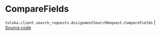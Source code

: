 # CompareFields
`toloka.client.search_requests.AssignmentSearchRequest.CompareFields` | [Source code](https://github.com/Toloka/toloka-kit/blob/v0.1.24/src/client/search_requests.py#L430)

